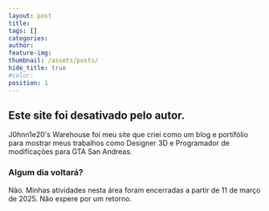 ```yaml
---
layout: post
title: 
tags: []
categories: 
author: 
feature-img:
thumbnail: /assets/posts/
hide_title: true
#color: 
position: 1
---
```


## Este site foi desativado pelo autor.

J0hnn1e20's Warehouse foi meu site que criei como um blog e portifólio para mostrar meus trabalhos como Designer 3D e Programador de modificações para GTA San Andreas.

### Algum dia voltará?

Não. Minhas atividades nesta área foram encerradas a partir de 11 de março de 2025. Não espere por um retorno.